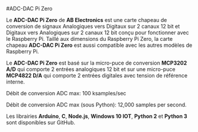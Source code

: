 <!--
---
name: ADC-DAC Pi Zero
class: board
type: ADC-DAC
formfactor: pHAT
manufacturer: AB Electronics
description: 2 canaux Analogiques vers un Convertisseur Digital et 2 canaux Digitaux vers un Convertisseur Analogiques
url: https://www.abelectronics.co.uk/p/74/ADC-DAC-Pi-Zero-Raspberry-Pi-ADC-and-DAC-expansion-board
github: https://github.com/abelectronicsuk
buy: https://www.abelectronics.co.uk/p/74/ADC-DAC-Pi-Zero-Raspberry-Pi-ADC-and-DAC-expansion-board
image: 'ab-adcdac-pi-zero.png'
pincount: 40
eeprom: no
power:
  '1':
ground:
  '6':
  '9':
  '14':
  '20':
  '25':
  '30':
  '34':
  '39':
pin:
  '19':
    mode: spi
  '21':
    mode: spi
  '23':
    mode: spi
  '24':
    mode: spi
  '26':
    mode: spi
install:
  'devices':
    - 'spi'
-->
#ADC-DAC Pi Zero

Le **ADC-DAC Pi Zero** de **AB Electronics** est une carte chapeau de conversion de signaux Analogiques vers Digitaux sur 2 canaux 12 bit et Digitaux vers Analogiques sur 2 canaux 12 bit conçu pour fonctionner avec le Raspberry Pi. Taillé aux dimensions du Raspberry Pi Zero, la carte chapeau **ADC-DAC Pi Zero** est aussi compatible avec les autres modèles de Raspberry Pi.

Le **ADC-DAC Pi Zero** est basé sur la micro-puce de conversion **MCP3202 A/D** qui comporte 2 entrées analogiques 12 bit et sur une micro-puce **MCP4822 D/A**  qui comporte 2 entrées digitales avec tension de référence interne.

Débit de conversion ADC max: 100 ksamples/sec

Débit de conversion ADC max (sous Python): 12,000 samples per second.

Les librairies **Arduino**, **C**, **Node.js**, **Windows 10 IOT**, **Python 2** et **Python 3** sont disponibles sur GitHub.
